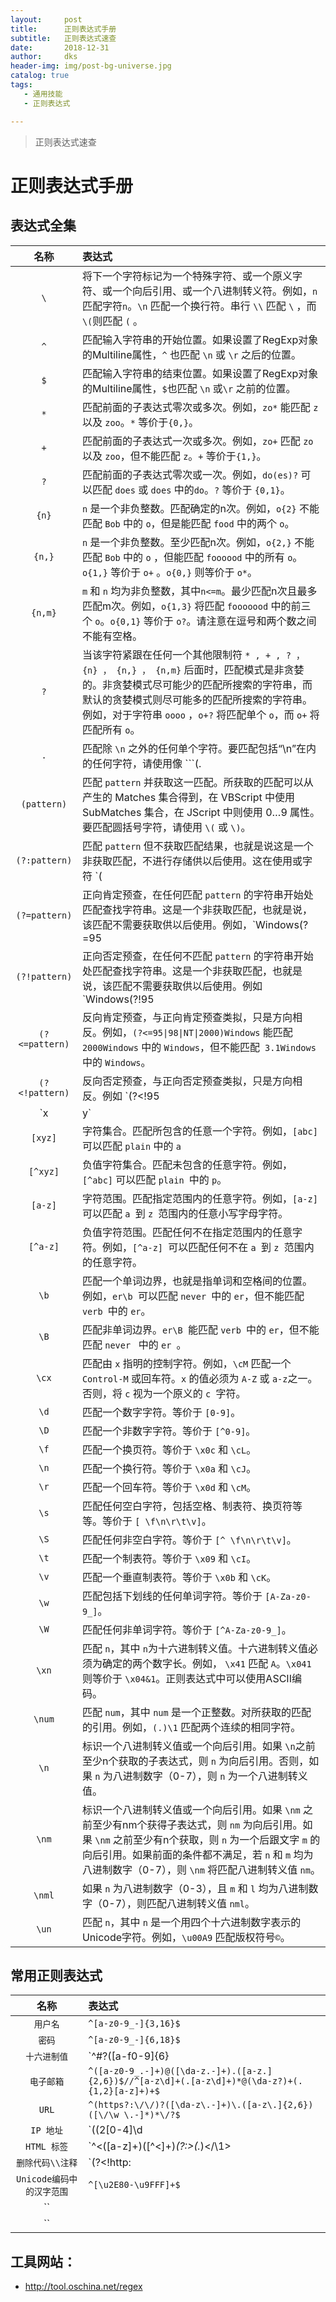 ```yaml
---
layout:     post
title:      正则表达式手册
subtitle:   正则表达式速查
date:       2018-12-31
author:     dks
header-img: img/post-bg-universe.jpg
catalog: true
tags:
   - 通用技能
   - 正则表达式

---
```



>
>正则表达式速查


# 正则表达式手册

##  表达式全集

| 名称        | 表达式    |
| :--------:   | :------   |
| `\` | 将下一个字符标记为一个特殊字符、或一个原义字符、或一个向后引用、或一个八进制转义符。例如，` n ` 匹配字符` n `。````\n````  匹配一个换行符。串行 `\\` 匹配 `\` ，而`\(`则匹配 `(` 。 |
| `^` | 匹配输入字符串的开始位置。如果设置了RegExp对象的Multiline属性，`^` 也匹配 ```\n``` 或 ``` \r ``` 之后的位置。 |
| `$` | 匹配输入字符串的结束位置。如果设置了RegExp对象的Multiline属性，`$`也匹配 ```\n``` 或```\r``` 之前的位置。 |
| `*` | 匹配前面的子表达式零次或多次。例如，`zo*`  能匹配 ```z``` 以及 ```zoo```。```*``` 等价于```{0,}```。 |
| `+` | 匹配前面的子表达式一次或多次。例如，`zo+` 匹配 ```zo``` 以及 `zoo`，但不能匹配 ```z```。```+``` 等价于```{1,}```。 |
| `?` | 匹配前面的子表达式零次或一次。例如，`do(es)?` 可以匹配 ```does``` 或 ```does``` 中的```do```。```?``` 等价于 ```{0,1}```。 |
| `{n}`  | `n` 是一个非负整数。匹配确定的n次。例如，`o{2}` 不能匹配 `Bob` 中的 `o`，但是能匹配 `food` 中的两个 `o`。 |
| `{n,}` | `n` 是一个非负整数。至少匹配n次。例如，`o{2,}` 不能匹配 `Bob` 中的 `o` ，但能匹配 `foooood` 中的所有 `o`。`o{1,}` 等价于 `o+` 。`o{0,}` 则等价于 `o*`。 |
| `{n,m}`  | `m` 和 `n` 均为非负整数，其中`n<=m`。最少匹配n次且最多匹配m次。例如，`o{1,3}` 将匹配 `fooooood` 中的前三个 `o`。`o{0,1}` 等价于 `o?`。请注意在逗号和两个数之间不能有空格。 |
| `?`  | 当该字符紧跟在任何一个其他限制符 ` * , + , ? ， {n} ， {n,} ， {n,m} ` 后面时，匹配模式是非贪婪的。非贪婪模式尽可能少的匹配所搜索的字符串，而默认的贪婪模式则尽可能多的匹配所搜索的字符串。例如，对于字符串 `oooo` ，`o+?` 将匹配单个 `o`，而 `o+` 将匹配所有 `o`。 |
| `.`  | 匹配除 `\n` 之外的任何单个字符。要匹配包括“\n”在内的任何字符，请使用像 ```(.|\n)``` 的模式。 |
| `(pattern)`  | 匹配 `pattern` 并获取这一匹配。所获取的匹配可以从产生的 Matches 集合得到，在 VBScript 中使用 SubMatches 集合，在 JScript 中则使用 $0…$9 属性。要匹配圆括号字符，请使用 ```\(``` 或 ```\)```。 |
| `(?:pattern)`  | 匹配 `pattern` 但不获取匹配结果，也就是说这是一个非获取匹配，不进行存储供以后使用。这在使用或字符 `(|)` 来组合一个模式的各个部分是很有用。例如 `industr(?:y|ies)` 就是一个比 `industry|industries` 更简略的表达式。 |
| `(?=pattern)`  | 正向肯定预查，在任何匹配 `pattern` 的字符串开始处匹配查找字符串。这是一个非获取匹配，也就是说，该匹配不需要获取供以后使用。例如，`Windows(?=95|98|NT|2000)` 能匹配`Windows2000` 中的 `Windows` ，但不能匹配 `Windows3.1` 中的 `Windows`。预查不消耗字符，也就是说，在一个匹配发生后，在最后一次匹配之后立即开始下一次匹配的搜索，而不是从包含预查的字符之后开始。 |
| `(?!pattern)`  | 正向否定预查，在任何不匹配 `pattern` 的字符串开始处匹配查找字符串。这是一个非获取匹配，也就是说，该匹配不需要获取供以后使用。例如 `Windows(?!95|98|NT|2000)`能匹配 `Windows3.1` 中的 `Windows` ，但不能匹配 `Windows2000` 中的 `Windows` 。预查不消耗字符，也就是说，在一个匹配发生后，在最后一次匹配之后立即开始下一次匹配的搜索，而不是从包含预查的字符之后开始 |
| `(?<=pattern)`  | 反向肯定预查，与正向肯定预查类拟，只是方向相反。例如，`(?<=95\|98\|NT\|2000)Windows` 能匹配 `2000Windows` 中的 `Windows`，但不能匹配` 3.1Windows` 中的 `Windows`。 |
| `(?<!pattern)`  | 反向否定预查，与正向否定预查类拟，只是方向相反。例如 `(?<!95|98|NT|2000)Windows` 能匹配 ``3.1Windows` 中的 `Windows`，但不能匹配 `2000Windows `中的 `Windows`。 |
| `x|y`  | 匹配 `x` 或 `y`。例如，`z|food` 能匹配 `z `或 `food `。 `(z|f)ood `则匹配 `zood `或 `food`。 |
| `[xyz]`  | 字符集合。匹配所包含的任意一个字符。例如，`[abc]` 可以匹配 `plain` 中的 `a` |
| `[^xyz]`  | 负值字符集合。匹配未包含的任意字符。例如，`[^abc]` 可以匹配 `plain `中的 `p`。 |
| `[a-z]`  | 字符范围。匹配指定范围内的任意字符。例如，`[a-z]` 可以匹配 `a `到 `z `范围内的任意小写字母字符。 |
| `[^a-z]`  | 负值字符范围。匹配任何不在指定范围内的任意字符。例如，`[^a-z] `可以匹配任何不在 `a `到 `z `范围内的任意字符。 |
| `\b`  | 匹配一个单词边界，也就是指单词和空格间的位置。例如，`er\b `可以匹配 `never `中的 `er`，但不能匹配 `verb `中的 `er`。 |
| `\B`  | 匹配非单词边界。`er\B `能匹配 `verb `中的 `er`，但不能匹配 `never ` 中的 `er `。 |
| `\cx`  | 匹配由 `x` 指明的控制字符。例如，`\cM` 匹配一个 `Control-M` 或回车符。`x` 的值必须为 `A-Z` 或 `a-z`之一。否则，将 `c` 视为一个原义的 `c `字符。 |
| `\d`  | 匹配一个数字字符。等价于 `[0-9]`。 |
| `\D`  | 匹配一个非数字字符。等价于 `[^0-9]`。 |
| `\f`  | 匹配一个换页符。等价于 `\x0c` 和 `\cL`。 |
| `\n`  | 匹配一个换行符。等价于 `\x0a` 和 `\cJ`。 |
| `\r`  | 匹配一个回车符。等价于 `\x0d` 和 `\cM`。 |
| `\s`  | 匹配任何空白字符，包括空格、制表符、换页符等等。等价于 `[ \f\n\r\t\v]`。 |
| `\S`  | 匹配任何非空白字符。等价于 `[^ \f\n\r\t\v]`。 |
| `\t`  | 匹配一个制表符。等价于 `\x09` 和 `\cI`。 |
| `\v`  | 匹配一个垂直制表符。等价于 `\x0b` 和 `\cK`。 |
| `\w`  | 匹配包括下划线的任何单词字符。等价于 `[A-Za-z0-9_]`。 |
| `\W`  | 匹配任何非单词字符。等价于 `[^A-Za-z0-9_]`。 |
| `\xn`  | 匹配 `n`，其中 `n`为十六进制转义值。十六进制转义值必须为确定的两个数字长。例如， `\x41` 匹配 `A`。`\x041 `则等价于 `\x04&1`。正则表达式中可以使用ASCII编码。 |
| `\num`  | 匹配 `num`，其中 `num` 是一个正整数。对所获取的匹配的引用。例如，`(.)\1` 匹配两个连续的相同字符。 |
| `\n`  | 标识一个八进制转义值或一个向后引用。如果 `\n`之前至少n个获取的子表达式，则 `n` 为向后引用。否则，如果 `n` 为八进制数字（0-7），则 `n` 为一个八进制转义值。 |
| `\nm`  | 标识一个八进制转义值或一个向后引用。如果 `\nm` 之前至少有nm个获得子表达式，则 `nm` 为向后引用。如果 `\nm` 之前至少有n个获取，则 `n` 为一个后跟文字 `m` 的向后引用。如果前面的条件都不满足，若 `n` 和 `m` 均为八进制数字（0-7），则 `\nm` 将匹配八进制转义值 `nm`。 |
| `\nml`  | 如果 `n` 为八进制数字（0-3），且 `m` 和 `l` 均为八进制数字（0-7），则匹配八进制转义值 `nml`。 |
| `\un`  | 匹配 `n`，其中 `n` 是一个用四个十六进制数字表示的Unicode字符。例如，`\u00A9` 匹配版权符号`©`。 |

## 常用正则表达式

| 名称        | 表达式    |
| :--------:   | :-----   |
| `用户名`  | `^[a-z0-9_-]{3,16}$` |
| `密码`  | `^[a-z0-9_-]{6,18}$` |
| `十六进制值`  | `^#?([a-f0-9]{6}|[a-f0-9]{3})$` |
| `电子邮箱`  | `^([a-z0-9_.-]+)@([\da-z.-]+).([a-z.]{2,6})$//^[a-z\d]+(.[a-z\d]+)*@(\da-z?)+(.{1,2}[a-z]+)+$` |
| `URL`  | `^(https?:\/\/)?([\da-z\.-]+)\.([a-z\.]{2,6})([\/\w \.-]*)*\/?$` |
| `IP 地址`  | `((2[0-4]\d|25[0-5]|[01]?\d\d?)\.){3}(2[0-4]\d|25[0-5]|[01]?\d\d?)//^(?:(?:25[0-5]|2[0-4][0-9]|[01]?[0-9][0-9]?)\.){3}(?:25[0-5]|2[0-4][0-9]|[01]?[0-9][0-9]?)$` |
| `HTML 标签`  | `^<([a-z]+)([^<]+)*(?:>(.*)<\/\1>|\s+\/>)$` |
| `删除代码\\注释`  | `(?<!http:|\S)//.*$` |
| `Unicode编码中的汉字范围`  | `^[\u2E80-\u9FFF]+$` |
| ``  |  |
| ``  |  |

## 工具网站：

- http://tool.oschina.net/regex

